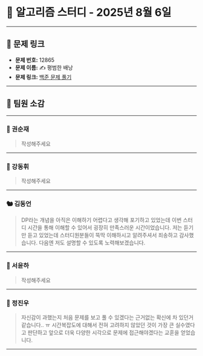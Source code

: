# 📘 알고리즘 스터디 - 2025년 8월 6일

---

## 🔗 문제 링크

- **문제 번호:** 12865
- **문제 이름:** ✍️ 평범한 배낭
- **문제 링크:** [백준 문제 풀기](https://www.acmicpc.net/problem/12865)

---

## 💬 팀원 소감

---

### 🐥 권순재

> 작성해주세요

---

### 🐰 강동휘

> 작성해주세요
---

### 🐿️ 김동언

> DP라는 개념을 아직은 이해하기 어렵다고 생각해 포기하고 있었는데 이번 스터디 시간을 통해 이해할 수 있어서 굉장히 만족스러운 시간이었습니다. 저는 듣기만 듣고 있었는데 스터디원분들이 뚝딱 이해하시고 알려주셔서 죄송하고 감사했습니다. 다음엔 저도 설명할 수 있도록 노력해보겠습니다.

---

### 🦊 서윤하

> 작성해주세요

---

### 🐳 정진우

> 자신감이 과했는지 처음 문제를 보고 풀 수 있겠다는 근거없는 확신에 차 있던거 같습니다.. ㅠ 시간복잡도에 대해서 전혀 고려하지 않았던 것이 가장 큰 실수였다고 판단하고 앞으로 더욱 다양한 시각으로 문제에 접근해야겠다는 교훈을 얻었습니다.

---

